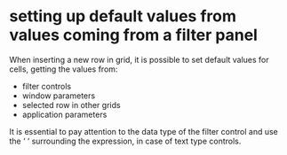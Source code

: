 # setting up default values from values coming from a filter panel

When inserting a new row in grid, it is possible to set default values for cells, getting the values from:

* filter controls
* window parameters
* selected row in other grids
* application parameters

It is essential to pay attention to the data type of the filter control and use the ‘ ‘ surrounding the expression, in case of text type controls.

